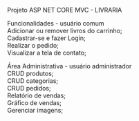 Projeto ASP NET CORE MVC - LIVRARIA
</br>

Funcionalidades - usuário comum </br>
Adicionar ou remover livros do carrinho; </br>
Cadastrar-se e fazer Login; </br>
Realizar o pedido; </br>
Visualizar a tela de contato; </br>

Área Administrativa - usuário administrador </br>
CRUD produtos; </br>
CRUD categorias; </br>
CRUD pedidos; </br>
Relatório de vendas; </br>
Gráfico de vendas; </br>
Gerenciar imagens; </br>


